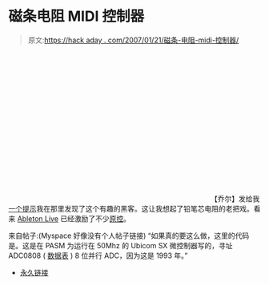 # 磁条电阻 MIDI 控制器

> 原文:[https://hack aday . com/2007/01/21/磁条-电阻-midi-控制器/](https://hackaday.com/2007/01/21/magnetic-strip-resistor-midi-controller/)

<object width="400" height="300"><param name="movie" value="http://www.youtube.com/v/nD9qub4fJWo"> <param name="wmode" value="transparent"></object> 
【乔尔】发给我[一个提示](http://blog.myspace.com/13unluckysongsaboutlove)我在那里发现了这个有趣的黑客。这让我想起了铅笔芯电阻的老把戏。看来 [Ableton Live](http://en.wikipedia.org/wiki/Ableton_Live) 已经激励了不少[原控](http://createdigitalmusic.com/2006/06/29/new-prototype-controllers-for-ableton-live-brushed-aluminum-with-knobs-joystick/)。

来自帖子:(Myspace 好像没有个人帖子链接)
“如果真的要这么做，这里的代码是。这是在 PASM 为运行在 50Mhz 的 Ubicom SX 微控制器写的，寻址 ADC0808 ( [数据表](http://mywebpages.comcast.net/dbell270/adc0808.pdf) ) 8 位并行 ADC，因为这是 1993 年。”

*   [永久链接](http://blog.myspace.com/13unluckysongsaboutlove)